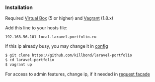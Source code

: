 ### Installation

Required [Virtual Box][1] (5 or higher) and [Vagrant][2] (1.8.x)

Add this line to your hosts file:
```
192.168.56.101 local.laravel.portfolio.ru
```
If this ip already busy, you may change it in [config][4]
```sh
$ git clone https://github.com/killbond/laravel-portfolio
$ cd laravel-portfolio
$ vagrant up
```
For access to admin features, change ip, if it needed in [request facade][3]

  [1]: https://www.virtualbox.org/
  [2]: https://www.vagrantup.com/
  [3]: https://github.com/killbond/laravel-portfolio/blob/master/project/app/Models/Request.php#L10
  [4]: https://github.com/killbond/laravel-portfolio/blob/master/puphpet/config.yaml#L25